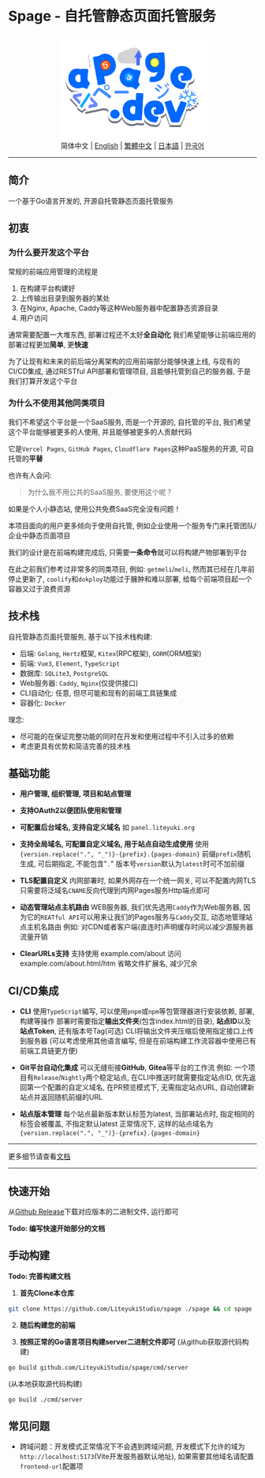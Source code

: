 # Spage - 自托管静态页面托管服务

<center><img src="./logos/apage.png" width=300 alt="Liteyuki apage.dev"></center>

<center>
    <a src="./README.md">简体中文</a>
    |
    <a href="./README/en.md">English</a>
    |
    <a href="./README/zh.md">繁體中文</a>
    |
    <a href="./README/ja.md">日本語</a>
    |
    <a href="./README/ko.md">한국어</a>
</center>

---

## 简介

一个基于Go语言开发的, 开源自托管静态页面托管服务

## 初衷

### 为什么要开发这个平台

常规的前端应用管理的流程是
1. 在构建平台构建好
2. 上传输出目录到服务器的某处
3. 在Nginx, Apache, Caddy等这种Web服务器中配置静态资源目录
4. 用户访问

通常需要配置一大堆东西, 部署过程还不太好**全自动化**
我们希望能够让前端应用的部署过程更加**简单**, 更**快速**

为了让现有和未来的前后端分离架构的应用前端部分能够快速上线, 与现有的CI/CD集成, 通过RESTful API部署和管理项目, 且能够托管到自己的服务器, 于是我们打算开发这个平台

### 为什么不使用其他同类项目

我们不希望这个平台是一个SaaS服务, 而是一个开源的, 自托管的平台, 我们希望这个平台能够被更多的人使用, 并且能够被更多的人贡献代码

它是`Vercel Pages`, `GitHub Pages`, `Cloudflare Pages`这种PaaS服务的开源, 可自托管的**平替**

也许有人会问:
> 为什么我不用公共的SaaS服务, 要使用这个呢？

如果是个人小静态站, 使用公共免费SaaS完全没有问题！

本项目面向的用户更多倾向于使用自托管, 例如企业使用一个服务专门来托管团队/企业中静态页面项目

我们的设计是在前端构建完成后, 只需要**一条命令**就可以将构建产物部署到平台

在此之前我们参考过非常多的同类项目, 例如: `getmeli`/`meli`, 然而其已经在几年前停止更新了, `coolify`和`dokploy`功能过于臃肿和难以部署, 给每个前端项目起一个容器又过于浪费资源

## 技术栈

自托管静态页面托管服务, 基于以下技术栈构建:
- 后端: `Golang`, `Hertz`框架, `Kitex`(RPC框架), `GORM`(ORM框架)
- 前端: `Vue3`, `Element`, `TypeScript`
- 数据库: `SQLite3`, `PostgreSQL`
- Web服务器: `Caddy`, `Nginx`(仅提供接口)
- CLI自动化: 任意, 但尽可能和现有的前端工具链集成
- 容器化: `Docker`

理念:
- 尽可能的在保证完整功能的同时在开发和使用过程中不引入过多的依赖
- 考虑更具有优势和简洁完善的技术栈

## 基础功能

- **用户管理, 组织管理, 项目和站点管理**

- **支持OAuth2以便团队使用和管理**

- **可配置后台域名, 支持自定义域名**
如 `panel.liteyuki.org`

- **支持全局域名, 可配置自定义域名, 用于站点自动生成使用**
使用`{version.replace(".", "_")}-{prefix}.{pages-domain}`
前缀`prefix`随机生成, 可后期指定, 不能包含"`.`"
版本号`version`默认为`latest`时可不加前缀

- **TLS配置自定义**
内网部署时, 如果外网存在一个统一网关, 可以不配置内网TLS
只需要将泛域名`CNAME`反向代理到内网Pages服务Http端点即可

- **动态管理站点主机路由**
WEB服务器, 我们优先选用`Caddy`作为Web服务器, 因为它的`REATful API`可以用来让我们的Pages服务与`Caddy`交互, 动态地管理站点主机名路由
例如: 对CDN或者客户端(直连时)声明缓存时间以减少源服务器流量开销

- **ClearURLs支持**
支持使用 example.com/about 访问 example.com/about.html/htm
省略文件扩展名, 减少冗余

## CI/CD集成

- **CLI**
使用`TypeScript`编写, 可以使用`pnpm`或`npm`等包管理器进行安装依赖, 部署, 构建等操作
部署时需要指定**输出文件夹**(包含index.html的目录), **站点ID**以及**站点Token**, 还有版本号Tag(可选)
CLI将输出文件夹压缩后使用指定接口上传到服务器
(可以考虑使用其他语言编写, 但是在前端构建工作流容器中使用已有前端工具链更方便)

- **Git平台自动化集成**
可以无缝衔接**GitHub**, **Gitea**等平台的工作流
例如: 一个项目有`Release`/`Nightly`两个稳定站点, 在CLI中推送时就需要指定站点ID, 优先返回第一个配置的自定义域名, 在PR预览模式下, 无需指定站点URL, 自动创建新站点并返回随机前缀的URL

- **站点版本管理**
每个站点最新版本默认标签为latest, 当部署站点时, 指定相同的标签会被覆盖, 不指定默认latest
正常情况下, 这样的站点域名为`{version.replace(".", "_")}-{prefix}.{pages-domain}`

---

更多细节请查看[文档](https://docs.apage.dev/)

---

## 快速开始

从[Github Release](https://github.com/LiteyukiStudio/spage/releases)下载对应版本的二进制文件, 运行即可

**Todo: 编写快速开始部分的文档**

## 手动构建

**Todo: 完善构建文档**

1. **首先Clone本仓库**
```bash
git clone https://github.com/LiteyukiStudio/spage ./spage && cd spage
```


2. **随后构建您的前端**


3. **按照正常的Go语言项目构建server二进制文件即可**
(从github获取源代码构建)
```bash
go build github.com/LiteyukiStudio/spage/cmd/server
```

(从本地获取源代码构建)
```bash
go build ./cmd/server
```

## 常见问题
- 跨域问题：开发模式正常情况下不会遇到跨域问题, 开发模式下允许的域为`http://localhost:5173`(Vite开发服务器默认地址), 如果需要其他域名请配置`frontend-url`配置项